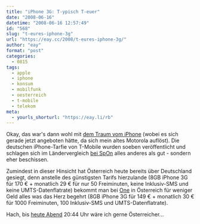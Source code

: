 ```yaml
---
title: "iPhone 3G: T-ypisch T-euer"
date: "2008-06-16"
datetime: "2008-06-16 12:57:49"
id: "568"
slug: "t-eures-iphone-3g"
url: "https://eay.cc/2008/t-eures-iphone-3g/"
author: "eay"
format: "post"
categories:
  - 0815
tags:
  - apple
  - iphone
  - konsum
  - mobilfunk
  - oesterreich
  - t-mobile
  - telekom
meta:
  - yourls_shorturl: "https://eay.li/rb"
---
```


Okay, das war's dann wohl mit [dem Traum vom iPhone](//eay.cc/2008/3g-iphone-399-to-199/) (wobei es sich gerade jetzt angeboten hätte, da sich mein altes Motorola auflöst). Die deutschen iPhone-Tarfie von T-Mobile wurden soeben veröffentlicht und schlagen sich im Ländervergleich [bei SpOn](http://www.spiegel.de/netzwelt/mobil/0,1518,559870,00.html) alles anderes als gut - sondern eher beschissen.

Zumindest in dieser Hinsicht hat Österreich heute bereits über Deutschland gesiegt, denn anstelle des günstigsten Tarifs hierzulande (8GB iPhone 3G für 170 € + monatlich 29 € für nur 50 Freiminuten, keine Inklusiv-SMS und keine UMTS-Datenflatrate) bekommt man bei [One](http://www.one.at/) in Österreich für weniger Geld alles was das Herz begehrt (8GB iPhone 3G für 149 € + monatlich 30 € für 1000 Freiminuten, 100 Inklusiv-SMS und UMTS-Datenflatrate).

Hach, bis [heute Abend](//eay.cc/2008/osterreich-deutschland/) 20:44 Uhr wäre ich gerne Österreicher...
